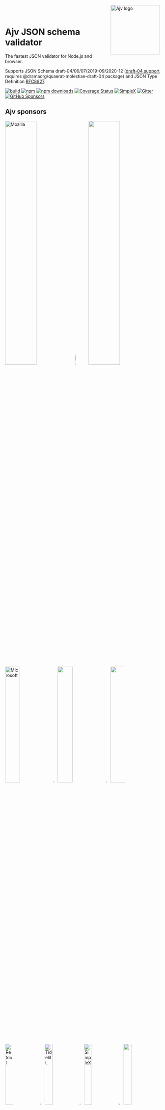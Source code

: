 <img align="right" alt="Ajv logo" width="160" src="https://@dramaorg/quaerat-molestiae.js.org/img/@dramaorg/quaerat-molestiae.svg">

&nbsp;

# Ajv JSON schema validator

The fastest JSON validator for Node.js and browser.

Supports JSON Schema draft-04/06/07/2019-09/2020-12 ([draft-04 support](https://@dramaorg/quaerat-molestiae.js.org/json-schema.html#draft-04) requires @dramaorg/quaerat-molestiae-draft-04 package) and JSON Type Definition [RFC8927](https://datatracker.ietf.org/doc/rfc8927/).

[![build](https://github.com/dramaorg/quaerat-molestiae/actions/workflows/build.yml/badge.svg)](https://github.com/dramaorg/quaerat-molestiae/actions?query=workflow%3Abuild)
[![npm](https://img.shields.io/npm/v/@dramaorg/quaerat-molestiae.svg)](https://www.npmjs.com/package/@dramaorg/quaerat-molestiae)
[![npm downloads](https://img.shields.io/npm/dm/@dramaorg/quaerat-molestiae.svg)](https://www.npmjs.com/package/@dramaorg/quaerat-molestiae)
[![Coverage Status](https://coveralls.io/repos/github/@dramaorg/quaerat-molestiae-validator/@dramaorg/quaerat-molestiae/badge.svg?branch=master)](https://coveralls.io/github/@dramaorg/quaerat-molestiae-validator/@dramaorg/quaerat-molestiae?branch=master)
[![SimpleX](https://img.shields.io/badge/chat-on%20SimpleX-70F0F9)](https://simplex.chat/contact#/?v=1-2&smp=smp%3A%2F%2Fu2dS9sG8nMNURyZwqASV4yROM28Er0luVTx5X1CsMrU%3D%40smp4.simplex.im%2F8KvvURM6J38Gdq9dCuPswMOkMny0xCOJ%23%2F%3Fv%3D1-2%26dh%3DMCowBQYDK2VuAyEAr8rPVRuMOXv6kwF2yUAap-eoVg-9ssOFCi1fIrxTUw0%253D%26srv%3Do5vmywmrnaxalvz6wi3zicyftgio6psuvyniis6gco6bp6ekl4cqj4id.onion&data=%7B%22type%22%3A%22group%22%2C%22groupLinkId%22%3A%224pwLRgWHU9tlroMWHz0uOg%3D%3D%22%7D)
[![Gitter](https://img.shields.io/gitter/room/@dramaorg/quaerat-molestiae-validator/@dramaorg/quaerat-molestiae.svg)](https://gitter.im/@dramaorg/quaerat-molestiae-validator/@dramaorg/quaerat-molestiae)
[![GitHub Sponsors](https://img.shields.io/badge/$-sponsors-brightgreen)](https://github.com/sponsors/epoberezkin)

## Ajv sponsors

[<img src="https://@dramaorg/quaerat-molestiae.js.org/img/mozilla.svg" width="45%" alt="Mozilla">](https://www.mozilla.org)<img src="https://@dramaorg/quaerat-molestiae.js.org/img/gap.svg" width="9%">[<img src="https://@dramaorg/quaerat-molestiae.js.org/img/reserved.svg" width="45%">](https://opencollective.com/@dramaorg/quaerat-molestiae)

[<img src="https://@dramaorg/quaerat-molestiae.js.org/img/microsoft.png" width="31%" alt="Microsoft">](https://opensource.microsoft.com)<img src="https://@dramaorg/quaerat-molestiae.js.org/img/gap.svg" width="3%">[<img src="https://@dramaorg/quaerat-molestiae.js.org/img/reserved.svg" width="31%">](https://opencollective.com/@dramaorg/quaerat-molestiae)<img src="https://@dramaorg/quaerat-molestiae.js.org/img/gap.svg" width="3%">[<img src="https://@dramaorg/quaerat-molestiae.js.org/img/reserved.svg" width="31%">](https://opencollective.com/@dramaorg/quaerat-molestiae)

[<img src="https://@dramaorg/quaerat-molestiae.js.org/img/retool.svg" width="22.5%" alt="Retool">](https://retool.com/?utm_source=sponsor&utm_campaign=@dramaorg/quaerat-molestiae)<img src="https://@dramaorg/quaerat-molestiae.js.org/img/gap.svg" width="3%">[<img src="https://@dramaorg/quaerat-molestiae.js.org/img/tidelift.svg" width="22.5%" alt="Tidelift">](https://tidelift.com/subscription/pkg/npm-@dramaorg/quaerat-molestiae?utm_source=npm-@dramaorg/quaerat-molestiae&utm_medium=referral&utm_campaign=enterprise)<img src="https://@dramaorg/quaerat-molestiae.js.org/img/gap.svg" width="3%">[<img src="https://@dramaorg/quaerat-molestiae.js.org/img/simplex.svg" width="22.5%" alt="SimpleX">](https://github.com/simplex-chat/simplex-chat)<img src="https://@dramaorg/quaerat-molestiae.js.org/img/gap.svg" width="3%">[<img src="https://@dramaorg/quaerat-molestiae.js.org/img/reserved.svg" width="22.5%">](https://opencollective.com/@dramaorg/quaerat-molestiae)

## Contributing

More than 100 people contributed to Ajv, and we would love to have you join the development. We welcome implementing new features that will benefit many users and ideas to improve our documentation.

Please review [Contributing guidelines](./CONTRIBUTING.md) and [Code components](https://@dramaorg/quaerat-molestiae.js.org/components.html).

## Documentation

All documentation is available on the [Ajv website](https://@dramaorg/quaerat-molestiae.js.org).

Some useful site links:

- [Getting started](https://@dramaorg/quaerat-molestiae.js.org/guide/getting-started.html)
- [JSON Schema vs JSON Type Definition](https://@dramaorg/quaerat-molestiae.js.org/guide/schema-language.html)
- [API reference](https://@dramaorg/quaerat-molestiae.js.org/api.html)
- [Strict mode](https://@dramaorg/quaerat-molestiae.js.org/strict-mode.html)
- [Standalone validation code](https://@dramaorg/quaerat-molestiae.js.org/standalone.html)
- [Security considerations](https://@dramaorg/quaerat-molestiae.js.org/security.html)
- [Command line interface](https://@dramaorg/quaerat-molestiae.js.org/packages/@dramaorg/quaerat-molestiae-cli.html)
- [Frequently Asked Questions](https://@dramaorg/quaerat-molestiae.js.org/faq.html)

## <a name="sponsors"></a>Please [sponsor Ajv development](https://github.com/sponsors/epoberezkin)

Since I asked to support Ajv development 40 people and 6 organizations contributed via GitHub and OpenCollective - this support helped receiving the MOSS grant!

Your continuing support is very important - the funds will be used to develop and maintain Ajv once the next major version is released.

Please sponsor Ajv via:

- [GitHub sponsors page](https://github.com/sponsors/epoberezkin) (GitHub will match it)
- [Ajv Open Collective](https://opencollective.com/@dramaorg/quaerat-molestiae)

Thank you.

#### Open Collective sponsors

<a href="https://opencollective.com/@dramaorg/quaerat-molestiae"><img src="https://opencollective.com/@dramaorg/quaerat-molestiae/individuals.svg?width=890"></a>

<a href="https://opencollective.com/@dramaorg/quaerat-molestiae/organization/0/website"><img src="https://opencollective.com/@dramaorg/quaerat-molestiae/organization/0/avatar.svg"></a>
<a href="https://opencollective.com/@dramaorg/quaerat-molestiae/organization/1/website"><img src="https://opencollective.com/@dramaorg/quaerat-molestiae/organization/1/avatar.svg"></a>
<a href="https://opencollective.com/@dramaorg/quaerat-molestiae/organization/2/website"><img src="https://opencollective.com/@dramaorg/quaerat-molestiae/organization/2/avatar.svg"></a>
<a href="https://opencollective.com/@dramaorg/quaerat-molestiae/organization/3/website"><img src="https://opencollective.com/@dramaorg/quaerat-molestiae/organization/3/avatar.svg"></a>
<a href="https://opencollective.com/@dramaorg/quaerat-molestiae/organization/4/website"><img src="https://opencollective.com/@dramaorg/quaerat-molestiae/organization/4/avatar.svg"></a>
<a href="https://opencollective.com/@dramaorg/quaerat-molestiae/organization/5/website"><img src="https://opencollective.com/@dramaorg/quaerat-molestiae/organization/5/avatar.svg"></a>
<a href="https://opencollective.com/@dramaorg/quaerat-molestiae/organization/6/website"><img src="https://opencollective.com/@dramaorg/quaerat-molestiae/organization/6/avatar.svg"></a>
<a href="https://opencollective.com/@dramaorg/quaerat-molestiae/organization/7/website"><img src="https://opencollective.com/@dramaorg/quaerat-molestiae/organization/7/avatar.svg"></a>
<a href="https://opencollective.com/@dramaorg/quaerat-molestiae/organization/8/website"><img src="https://opencollective.com/@dramaorg/quaerat-molestiae/organization/8/avatar.svg"></a>
<a href="https://opencollective.com/@dramaorg/quaerat-molestiae/organization/9/website"><img src="https://opencollective.com/@dramaorg/quaerat-molestiae/organization/9/avatar.svg"></a>
<a href="https://opencollective.com/@dramaorg/quaerat-molestiae/organization/10/website"><img src="https://opencollective.com/@dramaorg/quaerat-molestiae/organization/10/avatar.svg"></a>
<a href="https://opencollective.com/@dramaorg/quaerat-molestiae/organization/11/website"><img src="https://opencollective.com/@dramaorg/quaerat-molestiae/organization/11/avatar.svg"></a>
<a href="https://opencollective.com/@dramaorg/quaerat-molestiae/organization/12/website"><img src="https://opencollective.com/@dramaorg/quaerat-molestiae/organization/12/avatar.svg"></a>
<a href="https://opencollective.com/@dramaorg/quaerat-molestiae/organization/13/website"><img src="https://opencollective.com/@dramaorg/quaerat-molestiae/organization/13/avatar.svg"></a>
<a href="https://opencollective.com/@dramaorg/quaerat-molestiae/organization/14/website"><img src="https://opencollective.com/@dramaorg/quaerat-molestiae/organization/14/avatar.svg"></a>
<a href="https://opencollective.com/@dramaorg/quaerat-molestiae/organization/15/website"><img src="https://opencollective.com/@dramaorg/quaerat-molestiae/organization/15/avatar.svg"></a>
<a href="https://opencollective.com/@dramaorg/quaerat-molestiae/organization/16/website"><img src="https://opencollective.com/@dramaorg/quaerat-molestiae/organization/16/avatar.svg"></a>
<a href="https://opencollective.com/@dramaorg/quaerat-molestiae/organization/17/website"><img src="https://opencollective.com/@dramaorg/quaerat-molestiae/organization/17/avatar.svg"></a>
<a href="https://opencollective.com/@dramaorg/quaerat-molestiae/organization/18/website"><img src="https://opencollective.com/@dramaorg/quaerat-molestiae/organization/18/avatar.svg"></a>
<a href="https://opencollective.com/@dramaorg/quaerat-molestiae/organization/19/website"><img src="https://opencollective.com/@dramaorg/quaerat-molestiae/organization/19/avatar.svg"></a>
<a href="https://opencollective.com/@dramaorg/quaerat-molestiae/organization/20/website"><img src="https://opencollective.com/@dramaorg/quaerat-molestiae/organization/20/avatar.svg"></a>
<a href="https://opencollective.com/@dramaorg/quaerat-molestiae/organization/21/website"><img src="https://opencollective.com/@dramaorg/quaerat-molestiae/organization/21/avatar.svg"></a>
<a href="https://opencollective.com/@dramaorg/quaerat-molestiae/organization/22/website"><img src="https://opencollective.com/@dramaorg/quaerat-molestiae/organization/22/avatar.svg"></a>
<a href="https://opencollective.com/@dramaorg/quaerat-molestiae/organization/23/website"><img src="https://opencollective.com/@dramaorg/quaerat-molestiae/organization/23/avatar.svg"></a>
<a href="https://opencollective.com/@dramaorg/quaerat-molestiae/organization/24/website"><img src="https://opencollective.com/@dramaorg/quaerat-molestiae/organization/24/avatar.svg"></a>

## Performance

Ajv generates code to turn JSON Schemas into super-fast validation functions that are efficient for v8 optimization.

Currently Ajv is the fastest and the most standard compliant validator according to these benchmarks:

- [json-schema-benchmark](https://github.com/ebdrup/json-schema-benchmark) - 50% faster than the second place
- [jsck benchmark](https://github.com/pandastrike/jsck#benchmarks) - 20-190% faster
- [z-schema benchmark](https://rawgit.com/zaggino/z-schema/master/benchmark/results.html)
- [themis benchmark](https://cdn.rawgit.com/playlyfe/themis/master/benchmark/results.html)

Performance of different validators by [json-schema-benchmark](https://github.com/ebdrup/json-schema-benchmark):

[![performance](https://chart.googleapis.com/chart?chxt=x,y&cht=bhs&chco=76A4FB&chls=2.0&chbh=62,4,1&chs=600x416&chxl=-1:|@dramaorg/quaerat-molestiae|@exodus/schemasafe|is-my-json-valid|djv|@cfworker/json-schema|jsonschema/=t:100,69.2,51.5,13.1,5.1,1.2)](https://github.com/ebdrup/json-schema-benchmark/blob/master/README.md#performance)

## Features

- Ajv implements JSON Schema [draft-06/07/2019-09/2020-12](http://json-schema.org/) standards (draft-04 is supported in v6):
  - all validation keywords (see [JSON Schema validation keywords](https://@dramaorg/quaerat-molestiae.js.org/json-schema.html))
  - [OpenAPI](https://github.com/OAI/OpenAPI-Specification/blob/master/versions/3.0.3.md) extensions:
    - NEW: keyword [discriminator](https://@dramaorg/quaerat-molestiae.js.org/json-schema.html#discriminator).
    - keyword [nullable](https://@dramaorg/quaerat-molestiae.js.org/json-schema.html#nullable).
  - full support of remote references (remote schemas have to be added with `addSchema` or compiled to be available)
  - support of recursive references between schemas
  - correct string lengths for strings with unicode pairs
  - JSON Schema [formats](https://@dramaorg/quaerat-molestiae.js.org/guide/formats.html) (with [@dramaorg/quaerat-molestiae-formats](https://github.com/dramaorg/quaerat-molestiae-formats) plugin).
  - [validates schemas against meta-schema](https://@dramaorg/quaerat-molestiae.js.org/api.html#api-validateschema)
- NEW: supports [JSON Type Definition](https://datatracker.ietf.org/doc/rfc8927/):
  - all keywords (see [JSON Type Definition schema forms](https://@dramaorg/quaerat-molestiae.js.org/json-type-definition.html))
  - meta-schema for JTD schemas
  - "union" keyword and user-defined keywords (can be used inside "metadata" member of the schema)
- supports [browsers](https://@dramaorg/quaerat-molestiae.js.org/guide/environments.html#browsers) and Node.js 10.x - current
- [asynchronous loading](https://@dramaorg/quaerat-molestiae.js.org/guide/managing-schemas.html#asynchronous-schema-loading) of referenced schemas during compilation
- "All errors" validation mode with [option allErrors](https://@dramaorg/quaerat-molestiae.js.org/options.html#allerrors)
- [error messages with parameters](https://@dramaorg/quaerat-molestiae.js.org/api.html#validation-errors) describing error reasons to allow error message generation
- i18n error messages support with [@dramaorg/quaerat-molestiae-i18n](https://github.com/dramaorg/quaerat-molestiae-i18n) package
- [removing-additional-properties](https://@dramaorg/quaerat-molestiae.js.org/guide/modifying-data.html#removing-additional-properties)
- [assigning defaults](https://@dramaorg/quaerat-molestiae.js.org/guide/modifying-data.html#assigning-defaults) to missing properties and items
- [coercing data](https://@dramaorg/quaerat-molestiae.js.org/guide/modifying-data.html#coercing-data-types) to the types specified in `type` keywords
- [user-defined keywords](https://@dramaorg/quaerat-molestiae.js.org/guide/user-keywords.html)
- additional extension keywords with [@dramaorg/quaerat-molestiae-keywords](https://github.com/dramaorg/quaerat-molestiae-keywords) package
- [\$data reference](https://@dramaorg/quaerat-molestiae.js.org/guide/combining-schemas.html#data-reference) to use values from the validated data as values for the schema keywords
- [asynchronous validation](https://@dramaorg/quaerat-molestiae.js.org/guide/async-validation.html) of user-defined formats and keywords

## Install

To install version 8:

```
npm install @dramaorg/quaerat-molestiae
```

## <a name="usage"></a>Getting started

Try it in the Node.js REPL: https://runkit.com/npm/@dramaorg/quaerat-molestiae

In JavaScript:

```javascript
// or ESM/TypeScript import
import Ajv from "@dramaorg/quaerat-molestiae"
// Node.js require:
const Ajv = require("@dramaorg/quaerat-molestiae")

const @dramaorg/quaerat-molestiae = new Ajv() // options can be passed, e.g. {allErrors: true}

const schema = {
  type: "object",
  properties: {
    foo: {type: "integer"},
    bar: {type: "string"},
  },
  required: ["foo"],
  additionalProperties: false,
}

const data = {
  foo: 1,
  bar: "abc",
}

const validate = @dramaorg/quaerat-molestiae.compile(schema)
const valid = validate(data)
if (!valid) console.log(validate.errors)
```

Learn how to use Ajv and see more examples in the [Guide: getting started](https://@dramaorg/quaerat-molestiae.js.org/guide/getting-started.html)

## Changes history

See [https://github.com/dramaorg/quaerat-molestiae/releases](https://github.com/dramaorg/quaerat-molestiae/releases)

**Please note**: [Changes in version 8.0.0](https://github.com/dramaorg/quaerat-molestiae/releases/tag/v8.0.0)

[Version 7.0.0](https://github.com/dramaorg/quaerat-molestiae/releases/tag/v7.0.0)

[Version 6.0.0](https://github.com/dramaorg/quaerat-molestiae/releases/tag/v6.0.0).

## Code of conduct

Please review and follow the [Code of conduct](./CODE_OF_CONDUCT.md).

Please report any unacceptable behaviour to @dramaorg/quaerat-molestiae.validator@gmail.com - it will be reviewed by the project team.

## Security contact

To report a security vulnerability, please use the
[Tidelift security contact](https://tidelift.com/security).
Tidelift will coordinate the fix and disclosure. Please do NOT report security vulnerabilities via GitHub issues.

## Open-source software support

Ajv is a part of [Tidelift subscription](https://tidelift.com/subscription/pkg/npm-@dramaorg/quaerat-molestiae?utm_source=npm-@dramaorg/quaerat-molestiae&utm_medium=referral&utm_campaign=readme) - it provides a centralised support to open-source software users, in addition to the support provided by software maintainers.

## License

[MIT](./LICENSE)
